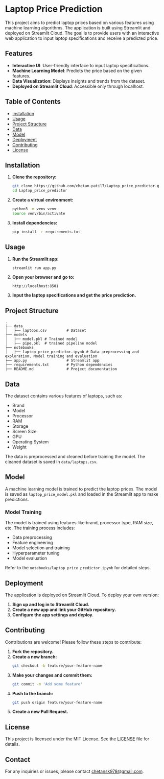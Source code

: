 # Laptop Price Prediction

This project aims to predict laptop prices based on various features using machine learning algorithms. The application is built using Streamlit and deployed on Streamlit Cloud. The goal is to provide users with an interactive web application to input laptop specifications and receive a predicted price.

## Features

- **Interactive UI**: User-friendly interface to input laptop specifications.
- **Machine Learning Model**: Predicts the price based on the given features.
- **Data Visualization**: Displays insights and trends from the dataset.
- **Deployed on Streamlit Cloud**: Accessible only through localhost.

## Table of Contents

- [Installation](#installation)
- [Usage](#usage)
- [Project Structure](#project-structure)
- [Data](#data)
- [Model](#model)
- [Deployment](#deployment)
- [Contributing](#contributing)
- [License](#license)

## Installation

1. **Clone the repository:**
   ```sh
   git clone https://github.com/chetan-patil7/Laptop_price_predictor.git
   cd Laptop_price_predictor
   ```

2. **Create a virtual environment:**
   ```sh
   python3 -m venv venv
   source venv/bin/activate
   ```

3. **Install dependencies:**
   ```sh
   pip install -r requirements.txt
   ```

## Usage

1. **Run the Streamlit app:**
   ```sh
   streamlit run app.py
   ```

2. **Open your browser and go to:**
   ```
   http://localhost:8501
   ```

3. **Input the laptop specifications and get the price prediction.**

## Project Structure

```plaintext
.
├── data
│   ├── laptops.csv         # Dataset
├── models
│   ├── model.pkl # Trained model
│   ├── pipe.pkl  # trained pipeline model
├── notebooks
│   ├── laptop_price_predictor.ipynb # Data preprocessing and exploration, Model training and evaluation
├── app.py                  # Streamlit app
├── requirements.txt        # Python dependencies
├── README.md               # Project documentation
```

## Data

The dataset contains various features of laptops, such as:

- Brand
- Model
- Processor
- RAM
- Storage
- Screen Size
- GPU
- Operating System
- Weight

The data is preprocessed and cleaned before training the model. The cleaned dataset is saved in `data/laptops.csv`.

## Model

A machine learning model is trained to predict the laptop prices. The model is saved as `laptop_price_model.pkl` and loaded in the Streamlit app to make predictions.

### Model Training

The model is trained using features like brand, processor type, RAM size, etc. The training process includes:

- Data preprocessing
- Feature engineering
- Model selection and training
- Hyperparameter tuning
- Model evaluation

Refer to the `notebooks/laptop price predictor.ipynb` for detailed steps.

## Deployment

The application is deployed on Streamlit Cloud. To deploy your own version:

1. **Sign up and log in to Streamlit Cloud.**
2. **Create a new app and link your GitHub repository.**
3. **Configure the app settings and deploy.**

## Contributing

Contributions are welcome! Please follow these steps to contribute:

1. **Fork the repository.**
2. **Create a new branch:**
   ```sh
   git checkout -b feature/your-feature-name
   ```
3. **Make your changes and commit them:**
   ```sh
   git commit -m 'Add some feature'
   ```
4. **Push to the branch:**
   ```sh
   git push origin feature/your-feature-name
   ```
5. **Create a new Pull Request.**

## License

This project is licensed under the MIT License. See the [LICENSE](LICENSE) file for details.

## Contact

For any inquiries or issues, please contact [chetansk978@gmail.com](mailto:chetansk978.com).
